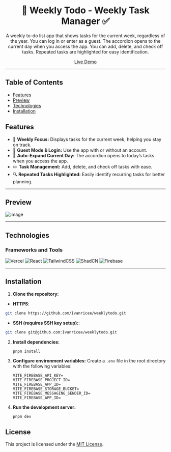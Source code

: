 <div align="center">
  <h1>
    📝 Weekly Todo - Weekly Task Manager ✅
  </h1>
<p>
  A weekly to-do list app that shows tasks for the current week, regardless of the year. You can log in or enter as a guest. The accordion opens to the current day when you access the app. You can add, delete, and check off tasks. Repeated tasks are highlighted for easy identification. 
</p>

[Live Demo](https://weeklytodo-list.vercel.app)
</div>

---

## Table of Contents
- [Features](#features)
- [Preview](#preview)
- [Technologies](#technologies)
- [Installation](#installation)
  
## Features
- 📅 **Weekly Focus:** Displays tasks for the current week, helping you stay on track.
- 👤 **Guest Mode & Login:** Use the app with or without an account.
- 🔄 **Auto-Expand Current Day:** The accordion opens to today’s tasks when you access the app.
- ✏️ **Task Management:** Add, delete, and check off tasks with ease.
- 🔍 **Repeated Tasks Highlighted:** Easily identify recurring tasks for better planning.
---

## Preview
![image](https://github.com/user-attachments/assets/dd4e304d-d4ad-4e12-93b4-afb33a3ba7fc)


---

## Technologies

### Frameworks and Tools
![Vercel](https://img.shields.io/badge/Vercel-%23000000.svg?style=for-the-badge&logo=vercel&logoColor=white)
![React](https://img.shields.io/badge/React-%2361DAFB.svg?style=for-the-badge&logo=react&logoColor=white)
![TailwindCSS](https://img.shields.io/badge/tailwindcss-%2338B2AC.svg?style=for-the-badge&logo=tailwind-css&logoColor=white)
![ShadCN](https://img.shields.io/badge/ShadCN-%23636363.svg?style=for-the-badge&logo=shadcn&logoColor=white)
![Firebase](https://img.shields.io/badge/Firebase-%23FFCA28.svg?style=for-the-badge&logo=firebase&logoColor=black)

---

## Installation

1. **Clone the repository:**
- **HTTPS**:
```bash
git clone https://github.com/Ivanricee/weeklytodo.git
```

- **SSH (requires SSH key setup):**:
```bash
git clone git@github.com:Ivanricee/weeklytodo.git
```

2. **Install dependencies:**
   ```
   pnpm install
   ```

3. **Configure environment variables:**
   Create a `.env` file in the root directory with the following variables:
   ```env
   VITE_FIREBASE_API_KEY=
   VITE_FIREBASE_PROJECT_ID=
   VITE_FIREBASE_APP_ID=
   VITE_FIREBASE_STORAGE_BUCKET=
   VITE_FIREBASE_MESSAGING_SENDER_ID=
   VITE_FIREBASE_APP_ID=
   ```

4. **Run the development server:**
   ```
   pnpm dev
   ```


## License
This project is licensed under the [MIT License](LICENSE).


